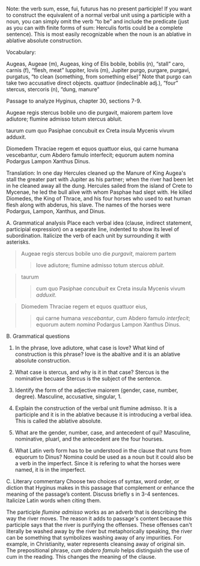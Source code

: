 Note: the verb sum, esse, fui, futurus has no present participle! If you want to construct the equivalent of a normal verbal unit using a participle with a noun, you can simply omit the verb “to be” and include the predicate (just as you can with finite forms of sum: Herculis fortis could be a complete sentence). This is most easily recognizable when the noun is an ablative in ablative absolute construction.

Vocabulary:

Augeas, Augeae (m), Augeas, king of Elis
bobile, bobilis (n), “stall”
caro, carnis (f), “flesh, meat”
Iuppiter, Iovis (m), Jupiter
purgo, purgare, purgavi, purgatus, “to clean (something, from something else)” Note that purgo can take two accusative direct objects.
quattuor (indeclinable adj.), “four”
stercus, stercoris (n), “dung, manure”

Passage to analyze
Hyginus, chapter 30, sections 7-9.

Augeae regis stercus bobile uno die purgavit, maiorem partem Iove adiutore; flumine admisso totum stercus abluit.

taurum cum quo Pasiphae concubuit ex Creta insula Mycenis vivum adduxit.

Diomedem Thraciae regem et equos quattuor eius, qui carne humana vescebantur, cum Abdero famulo interfecit; equorum autem nomina Podargus Lampon Xanthus Dinus.

Translation: 
In one day Hercules cleaned up the Manure of King Augea's stall the greater part with Jupiter as his partner; when the river had been let in he cleaned away all the dung. 
Hercules sailed from the island of Crete to Mycenae, he led the bull alive with whom Pasphae had slept with.
He killed Diomedes, the King of Thrace, and his four horses who used to eat human flesh along with abderus, his slave. The names of the horses were Podargus, Lampon, Xanthus, and Dinus. 


A. Grammatical analysis
Place each verbal idea (clause, indirect statement, participial expression) on a separate line, indented to show its level of subordination. Italicize the verb of each unit by surrounding it with asterisks.

>Augeae regis stercus bobile uno die *purgavit*, 
>maiorem partem 
>>Iove adiutore;
>>flumine admisso 
>totum stercus *abluit*.

>taurum 
>>cum quo Pasiphae *concubuit* 
>ex Creta insula Mycenis vivum *adduxit*.

>Diomedem Thraciae regem et equos quattuor eius, 
>>qui carne humana *vescebantur*,
>cum Abdero famulo *interfecit*;
>equorum autem *nomina* Podargus Lampon Xanthus Dinus.


B. Grammatical questions
1. In the phrase, Iove adiutore, what case is Iove? What kind of construction is this phrase?
Iove is the abaltive and it is an ablative absolute construction.  

2. What case is stercus, and why is it in that case?
Stercus is the nominative becuase Stercus is the subject of the sentence. 

3. Identify the form of the adjective maiorem (gender, case, number, degree).
 Masculine, accusative, singular, 1. 

4. Explain the construction of the verbal unit flumine admisso.
It is a participle and it is in the ablative because it is introducing a verbal idea. This is called the ablative absolute.  

5. What are the gender, number, case, and antecedent of qui?
Masculine, nominative, pluarl, and the antecedent are the four hourses. 

6. What Latin verb form has to be understood in the clause that runs from equorum to Dinus?
Nomina could be used as a noun but it could also be a verb in the imperfect. Since it is refering to what the horses were named, it is in the imperfect. 

C. Literary commentary
Choose two choices of syntax, word order, or diction that Hyginus makes in this passage that complement or enhance the meaning of the passage’s content. Discuss briefly s in 3-4 sentences. Italicize Latin words when citing them.

The participle *flumine admisso* works as an adverb that is describing the way the river moves. The reason it adds to passage's content because this participle says that the river is purifying the offenses. These offenses can't literally be washed away by the river but metaphorically speaking, the river can be something that symbolizes washing away of any impurities. For example, in Christianity, water represents cleansing away of original sin. 
The prepositional phrase, *cum abdero famulo* helps distinguish the use of cum in the reading. This changes the meaning of the clause. 




